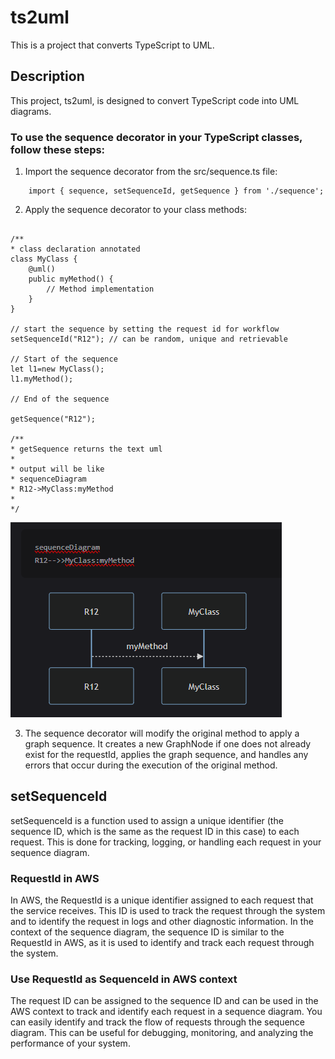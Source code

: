 # ts2uml

This is a project that converts TypeScript to UML.

## Description

This project, ts2uml, is designed to convert TypeScript code into UML diagrams.

### To use the sequence decorator in your TypeScript classes, follow these steps:

1. Import the sequence decorator from the src/sequence.ts file:

```
    import { sequence, setSequenceId, getSequence } from './sequence';
```

2. Apply the sequence decorator to your class methods:

```

/**
* class declaration annotated
class MyClass {
    @uml()
    public myMethod() {
        // Method implementation
    }
}

// start the sequence by setting the request id for workflow
setSequenceId("R12"); // can be random, unique and retrievable

// Start of the sequence
let l1=new MyClass();
l1.myMethod();

// End of the sequence

getSequence("R12");

/**
* getSequence returns the text uml
*
* output will be like
* sequenceDiagram
* R12->MyClass:myMethod
*
*/

```

![Sequence Image](./seq.png)

3. The sequence decorator will modify the original method to apply a graph sequence. It creates a new GraphNode if one does not already exist for the requestId, applies the graph sequence, and handles any errors that occur during the execution of the original method.

## setSequenceId

setSequenceId is a function used to assign a unique identifier (the sequence ID, which is the same as the request ID in this case) to each request. This is done for tracking, logging, or handling each request in your sequence diagram.

### RequestId in AWS

In AWS, the RequestId is a unique identifier assigned to each request that the service receives. This ID is used to track the request through the system and to identify the request in logs and other diagnostic information. In the context of the sequence diagram, the sequence ID is similar to the RequestId in AWS, as it is used to identify and track each request through the system.

### Use RequestId as SequenceId in AWS context

The request ID can be assigned to the sequence ID and can be used in the AWS context to track and identify each request in a sequence diagram. You can easily identify and track the flow of requests through the sequence diagram. This can be useful for debugging, monitoring, and analyzing the performance of your system.
